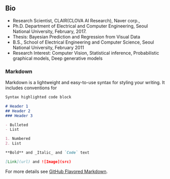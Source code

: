 ## Bio
- Research Scientist, CLAIR(CLOVA AI Research), Naver corp.,
- Ph.D. Department of Electrical and Computer Engineering, Seoul National University, February, 2017.
- Thesis: Bayesian Prediction and Regression from Visual Data
- B.S., School of Electrical Engineering and Computer Science, Seoul National University, February 2011
- Research Interest: Computer Vision, Statistical inference, Probabilistic graphical models, Deep generative models

### Markdown

Markdown is a lightweight and easy-to-use syntax for styling your writing. It includes conventions for

```markdown
Syntax highlighted code block

# Header 1
## Header 2
### Header 3

- Bulleted
- List

1. Numbered
2. List

**Bold** and _Italic_ and `Code` text

[Link](url) and ![Image](src)
```

For more details see [GitHub Flavored Markdown](https://guides.github.com/features/mastering-markdown/).
